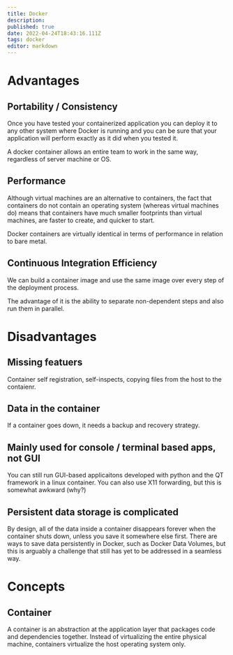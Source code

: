 ```yaml
---
title: Docker
description: 
published: true
date: 2022-04-24T18:43:16.111Z
tags: docker
editor: markdown
---
```


# Advantages
## Portability / Consistency
Once you have tested your containerized application you can deploy it to any other system where Docker is running and you can be sure that your application will perform exactly as it did when you tested it.

A docker container allows an entire team to work in the same way, regardless of server machine or OS. 

## Performance
Although virtual machines are an alternative to containers, the fact that containers do not contain an operating system (whereas virtual machines do) means that containers have much smaller footprints than virtual machines, are faster to create, and quicker to start.

Docker containers are virtually identical in terms of performance in relation to bare metal. 


## Continuous Integration Efficiency
We can build a container image and use the same image over every step of the deployment process. 

The advantage of it is the ability to separate non-dependent steps and also run them in parallel. 

# Disadvantages
## Missing featuers
Container self registration, self-inspects, copying files from the host to the contaienr.
## Data in the container
If a container goes down, it needs a backup and recovery strategy. 
## Mainly used for console / terminal based apps, not GUI
You can still run GUI-based applicaitons developed with python and the QT framework in a linux container. You can also use X11 forwarding, but this is somewhat awkward (why?)
## Persistent data storage is complicated
By design, all of the data inside a container disappears forever when the container shuts down, unless you save it somewhere else first. There are ways to save data persistently in Docker, such as Docker Data Volumes, but this is arguably a challenge that still has yet to be addressed in a seamless way.

# Concepts
## Container
A container is an abstraction at the application layer that packages code and dependencies together. Instead of virtualizing the entire physical machine, containers virtualize the host operating system only.